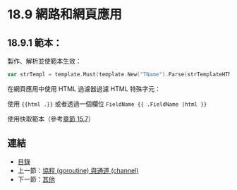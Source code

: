 # 18.9 網路和網頁應用

## 18.9.1 範本：

製作、解析並使範本生效：

```go        
var strTempl = template.Must(template.New("TName").Parse(strTemplateHTML))
```

在網頁應用中使用 HTML 過濾器過濾 HTML 特殊字元：

使用 `{{html .}}` 或者透過一個欄位 `FieldName {{ .FieldName |html }}`

使用快取範本（參考[章節 15.7](15.7.md)） 


## 連結

- [目錄](directory.md)
- 上一節：[協程 (goroutine) 與通道 (channel)](18.8.md)
- 下一節：[其他](18.10.md)
